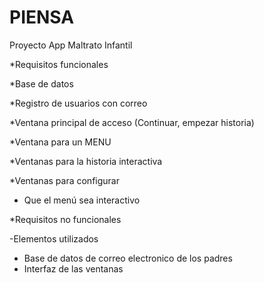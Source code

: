 # PIENSA
Proyecto App Maltrato Infantil

*Requisitos funcionales

  *Base de datos
  
  *Registro de usuarios con correo 
  
  *Ventana principal de acceso (Continuar, empezar historia)
  
  *Ventana para un MENU
  
  *Ventanas para la historia interactiva
  
  *Ventanas para configurar
  
  * Que el menú sea interactivo
  
  
 
*Requisitos no funcionales

 -Elementos utilizados
 - Base de datos de correo electronico de los padres
 - Interfaz de las ventanas
 
 
